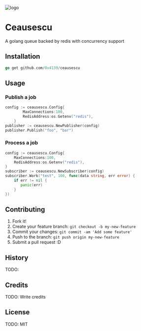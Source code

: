 ![logo](https://fbcdn-profile-a.akamaihd.net/hprofile-ak-xaf1/v/t1.0-1/c27.27.336.336/s160x160/164778_139702199420541_6459978_n.jpg?oh=ef653cb94ffeb08a02ac6d53e78b288c&oe=56A2BFBD&__gda__=1452718710_23d979a71b91cf35cc80eaac17d21e8a)
# Ceausescu
A golang queue backed by redis with concurrency support
## Installation
```go
go get github.com/0x4139/ceausescu
```
## Usage
### Publish a job
```go
config := ceausescu.Config{
		MaxConnections:100,
		RedisAddress:os.Getenv("redis"),
	}
publisher := ceausescu.NewPublisher(config)
publisher.Publish("foo", "bar")
```
### Process a job
```go
config := ceausescu.Config{
    MaxConnections:100,
    RedisAddress:os.Getenv("redis"),
}
subscriber := ceausescu.NewSubscriber(config)
subscriber.Work("test", 100, func(data string, err error) {
    if err != nil {
       panic(err)
    }
})
```

## Contributing
1. Fork it!
2. Create your feature branch: `git checkout -b my-new-feature`
3. Commit your changes: `git commit -am 'Add some feature'`
4. Push to the branch: `git push origin my-new-feature`
5. Submit a pull request :D
## History
TODO: 
## Credits
TODO: Write credits
## License
TODO: MIT